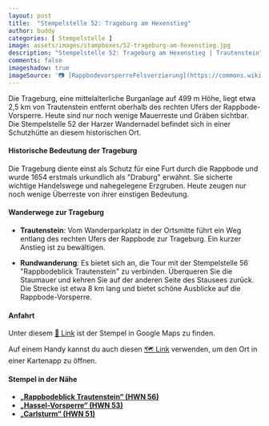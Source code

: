 ```yaml
---
layout: post
title:  "Stempelstelle 52: Trageburg am Hexenstieg"
author: buddy
categories: [ Stempelstelle ]
image: assets/images/stampboxes/52-trageburg-am-hexenstieg.jpg
description: "Stempelstelle 52: Trageburg am Hexenstieg | Trautenstein"
comments: false
imageshadow: true
imageSource: '📷 [RappbodevorsperreFelsverzierung](https://commons.wikimedia.org/wiki/File:RappbodevorsperreFelsverzierung.jpg) von <a href="//commons.wikimedia.org/wiki/User:Kassandro" title="User:Kassandro">Kassandro</a> unter Lizenz [CC BY-SA 3.0](https://creativecommons.org/licenses/by-sa/3.0)'
---
```


Die Trageburg, eine mittelalterliche Burganlage auf 499 m Höhe, liegt etwa 2,5 km von Trautenstein entfernt oberhalb des rechten Ufers der Rappbode-Vorsperre. Heute sind nur noch wenige Mauerreste und Gräben sichtbar. Die Stempelstelle 52 der Harzer Wandernadel befindet sich in einer Schutzhütte an diesem historischen Ort.

#### Historische Bedeutung der Trageburg

Die Trageburg diente einst als Schutz für eine Furt durch die Rappbode und wurde 1654 erstmals urkundlich als "Draburg" erwähnt. Sie sicherte wichtige Handelswege und nahegelegene Erzgruben. Heute zeugen nur noch wenige Überreste von ihrer einstigen Bedeutung.

#### Wanderwege zur Trageburg

- **Trautenstein**: Vom Wanderparkplatz in der Ortsmitte führt ein Weg entlang des rechten Ufers der Rappbode zur Trageburg. Ein kurzer Anstieg ist zu bewältigen.

- **Rundwanderung**: Es bietet sich an, die Tour mit der Stempelstelle 56 "Rappbodeblick Trautenstein" zu verbinden. Überqueren Sie die Staumauer und kehren Sie auf der anderen Seite des Stausees zurück. Die Strecke ist etwa 8 km lang und bietet schöne Ausblicke auf die Rappbode-Vorsperre.

#### Anfahrt

Unter diesem [📍 Link](https://www.google.com/maps/dir/?api=1&origin=&destination=51.70275%2C%2010.79121) ist der Stempel in Google Maps zu finden.

<div class="android-only">
  Auf einem Handy kannst du auch diesen 
  <a href="geo:51.70275,10.79121">🗺️ Link</a> 
  verwenden, um den Ort in einer Kartenapp zu öffnen.
  <p></p>
</div>

#### Stempel in der Nähe

- [**„Rappbodeblick Trautenstein“ (HWN 56)**](/stempelstelle-56-rappbodeblick-trautenstein-trautenstein)
- [**„Hassel-Vorsperre“ (HWN 53)**](/stempelstelle-53-hassel-vorsperre)
- [**„Carlsturm“ (HWN 51)**](/stempelstelle-51-carlsturm)
